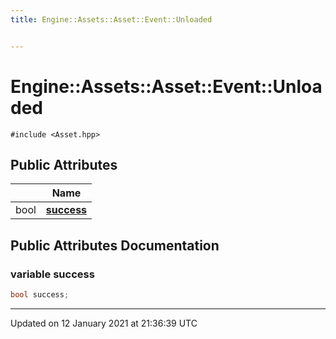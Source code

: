 ```yaml
---
title: Engine::Assets::Asset::Event::Unloaded


---
```


# Engine::Assets::Asset::Event::Unloaded






`#include <Asset.hpp>`



















## Public Attributes

|                | Name           |
| -------------- | -------------- |
| bool | **[success](/Classes/structEngine_1_1Assets_1_1Asset_1_1Event_1_1Unloaded.md#variable-success)**  |





















## Public Attributes Documentation

### variable success

```cpp
bool success;
```

































-------------------------------

Updated on 12 January 2021 at 21:36:39 UTC